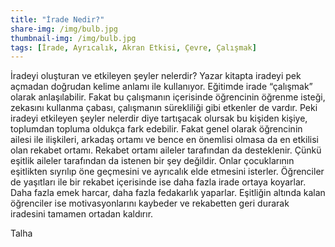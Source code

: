 ```yaml
---
title: "İrade Nedir?"
share-img: /img/bulb.jpg
thumbnail-img: /img/bulb.jpg
tags: [İrade, Ayrıcalık, Akran Etkisi, Çevre, Çalışmak]
---
```



İradeyi oluşturan ve etkileyen şeyler nelerdir? Yazar kitapta iradeyi pek açmadan doğrudan kelime anlamı ile kullanıyor. Eğitimde irade “çalışmak” olarak anlaşılabilir. Fakat bu çalışmanın içerisinde öğrencinin öğrenme isteği, zekasını kullanma çabası, çalışmanın sürekliliği gibi etkenler de vardır. Peki iradeyi etkileyen şeyler nelerdir diye tartışacak olursak bu kişiden kişiye, toplumdan topluma  oldukça fark edebilir. Fakat genel olarak öğrencinin ailesi ile ilişkileri, arkadaş ortamı ve bence en önemlisi olmasa da en etkilisi olan rekabet ortamı. Rekabet ortamı aileler tarafından da desteklenir. Çünkü eşitlik aileler tarafından da istenen bir şey değildir. Onlar çocuklarının eşitlikten sıyrılıp öne geçmesini ve ayrıcalık elde etmesini isterler. Öğrenciler de yaşıtları ile bir rekabet içerisinde ise daha fazla irade ortaya koyarlar. Daha fazla emek harcar, daha fazla fedakarlık yaparlar. Eşitliğin altında kalan öğrenciler ise motivasyonlarını kaybeder ve rekabetten geri durarak iradesini tamamen ortadan kaldırır.



Talha
